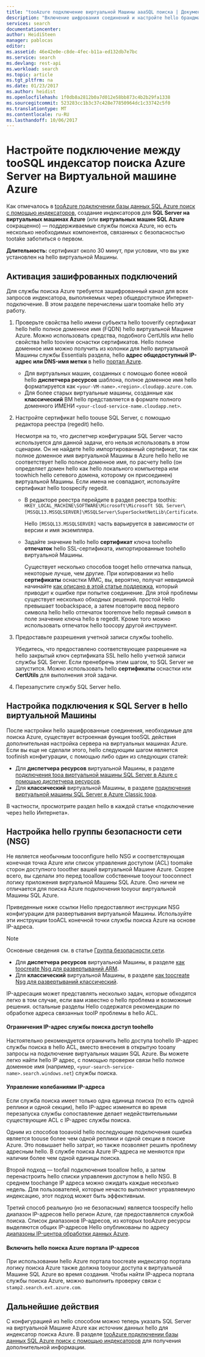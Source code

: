 ```yaml
---
title: "tooAzure подключение виртуальной Машины aaaSQL поиска | Документы Microsoft"
description: "Включение шифрования соединений и настройте hello брандмауэра tooallow подключений tooSQL сервера на из индексатор поиска Azure в Azure виртуальные машины (VM)."
services: search
documentationcenter: 
author: HeidiSteen
manager: pablocas
editor: 
ms.assetid: 46e42e0e-c8de-4fec-b11a-ed132db7e7bc
ms.service: search
ms.devlang: rest-api
ms.workload: search
ms.topic: article
ms.tgt_pltfrm: na
ms.date: 01/23/2017
ms.author: heidist
ms.openlocfilehash: 1f0db8a2812b0a7d012e58bb873c4b2b29fa1338
ms.sourcegitcommit: 523283cc1b3c37c428e77850964dc1c33742c5f0
ms.translationtype: MT
ms.contentlocale: ru-RU
ms.lasthandoff: 10/06/2017
---
```

# <a name="configure-a-connection-from-an-azure-search-indexer-toosql-server-on-an-azure-vm"></a>Настройте подключение между tooSQL индексатор поиска Azure Server на Виртуальной машине Azure
Как отмечалось в [tooAzure подключении базы данных SQL Azure поиск с помощью индексаторов](search-howto-connecting-azure-sql-database-to-azure-search-using-indexers.md#faq), создание индексаторов для **SQL Server на виртуальных машинах Azure** (или **виртуальных машин SQL Azure** сокращенно) — поддерживаемые службы поиска Azure, но есть несколько необходимых компонентов, связанных с безопасностью tootake заботиться о первом. 

**Длительность:** сертификат около 30 минут, при условии, что вы уже установлен на hello виртуальной Машины.

## <a name="enable-encrypted-connections"></a>Активация зашифрованных подключений
Для службы поиска Azure требуется зашифрованный канал для всех запросов индексатора, выполняемых через общедоступное Интернет-подключение. В этом разделе перечислены шаги toomake hello эту работу.

1. Проверьте свойства hello имени субъекта hello tooverify сертификат hello hello полное доменное имя (FQDN) hello виртуальной Машине Azure. Можно использовать средства, подобного CertUtils или hello свойства hello tooview оснастки сертификатов. Hello полное доменное имя можно получить из колонки для hello виртуальной Машины службы Essentials раздела, hello **адрес общедоступный IP-адрес или DNS-имя метки** в hello [портал Azure](https://portal.azure.com/).
   
   * Для виртуальных машин, созданных с помощью более новой hello **диспетчера ресурсов** шаблона, полное доменное имя hello форматируется как `<your-VM-name>.<region>.cloudapp.azure.com`. 
   * Для более старых виртуальные машины, созданные как **классический** ВМ hello представляется в формате полного доменного ИМЕНИ `<your-cloud-service-name.cloudapp.net>`. 
2. Настройте сертификат hello toouse SQL Server, с помощью редактора реестра (regedit) hello. 
   
    Несмотря на то, что диспетчер конфигурации SQL Server часто используется для данной задачи, его нельзя использовать в этом сценарии. Он не найдете hello импортированный сертификат, так как полное доменное имя виртуальной Машины в Azure hello hello не соответствует hello полное доменное имя, по расчету hello (он определяет домен hello как hello локального компьютера или toowhich hello сетевого домена, которому он присоединен) виртуальной Машины. Если имена не совпадают, используйте сертификат hello toospecify regedit.
   
   * В редакторе реестра перейдите в раздел реестра toothis: `HKEY_LOCAL_MACHINE\SOFTWARE\Microsoft\Microsoft SQL Server\[MSSQL13.MSSQLSERVER]\MSSQLServer\SuperSocketNetLib\Certificate`.
     
     Hello `[MSSQL13.MSSQLSERVER]` часть варьируется в зависимости от версии и имя экземпляра. 
   * Задайте значение hello hello **сертификат** ключа toohello **отпечаток** hello SSL-сертификата, импортированные toohello виртуальной Машины.
     
     Существует несколько способов tooget hello отпечатка пальца, некоторые лучше, чем другие. При копировании из hello **сертификаты** оснастки MMC, вы, вероятно, получат невидимой начинайте [как описано в этой статье поддержка](https://support.microsoft.com/kb/2023869/), который приводит к ошибке при попытке соединение. Для этой проблемы существует несколько обходных решений. простой Hello превышает toobackspace, а затем повторите ввод первого символа hello hello отпечаток tooremove hello первый символ в поле значение ключа hello в regedit. Кроме того можно использовать отпечаток hello toocopy другой инструмент.
3. Предоставьте разрешения учетной записи службы toohello. 
   
    Убедитесь, что предоставлено соответствующее разрешение на hello закрытый ключ сертификата SSL hello hello учетной записи службы SQL Server. Если пренебречь этим шагом, то SQL Server не запустится. Можно использовать hello **сертификаты** оснастки или **CertUtils** для выполнения этой задачи.
4. Перезапустите службу SQL Server hello.

## <a name="configure-sql-server-connectivity-in-hello-vm"></a>Настройка подключения к SQL Server в hello виртуальной Машины
После настройки hello зашифрованные соединения, необходимые для поиска Azure, существует встроенная функция tooSQL действия дополнительная настройка сервера на виртуальных машинах Azure. Если вы еще не сделали этого, hello следующим шагом является toofinish конфигурации, с помощью либо один из следующих статей:

* Для **диспетчера ресурсов** виртуальной Машины, в разделе [подключения tooa виртуальной машины SQL Server в Azure с помощью диспетчера ресурсов](../virtual-machines/windows/sql/virtual-machines-windows-sql-connect.md). 
* Для **классический** виртуальной Машины, в разделе [подключения виртуальной машины SQL Server в Azure Classic tooa](../virtual-machines/windows/classic/sql-connect.md).

В частности, просмотрите раздел hello в каждой статье «подключение через hello Интернета».

## <a name="configure-hello-network-security-group-nsg"></a>Настройка hello группы безопасности сети (NSG)
Не является необычным tooconfigure hello NSG и соответствующая конечная точка Azure или список управления доступом (ACL) toomake сторон доступного tooother вашей виртуальной Машине Azure. Скорее всего, вы сделали это перед tooallow собственные tooyour tooconnect логику приложения виртуальной Машины SQL Azure. Оно ничем не отличается для поиска Azure подключения tooyour виртуальной Машины SQL Azure. 

Приведенные ниже ссылки Hello предоставляют инструкции NSG конфигурации для развертывания виртуальной Машины. Используйте эти инструкции tooACL конечной точки службы поиска Azure на основе IP-адреса.

> [!NOTE]
> Основные сведения см. в статье [Группа безопасности сети](../virtual-network/virtual-networks-nsg.md).
> 
> 

* Для **диспетчера ресурсов** виртуальной Машины, в разделе [как toocreate Nsg для развертываний ARM](../virtual-network/virtual-networks-create-nsg-arm-pportal.md). 
* Для **классический** виртуальной Машины, в разделе [как toocreate Nsg для развертываний классический](../virtual-network/virtual-networks-create-nsg-classic-ps.md).

IP-адресация может представлять несколько задач, которые обходятся легко в том случае, если вам известно о hello проблема и возможные решения. остальные разделы Hello содержатся рекомендации по обработке адреса связанных tooIP проблемы в hello ACL.

#### <a name="restrict-access-toohello-search-service-ip-address"></a>Ограничения IP-адрес службы поиска доступ toohello
Настоятельно рекомендуется ограничить hello доступа toohello IP-адрес службы поиска в hello ACL, вместо внесения в открытую tooany запросы на подключение виртуальных машин SQL Azure. Вы можете легко найти hello IP адрес, с помощью проверки связи hello полное доменное имя (например, `<your-search-service-name>.search.windows.net`) службы поиска.

#### <a name="managing-ip-address-fluctuations"></a>Управление колебаниями IP-адреса
Если служба поиска имеет только одна единица поиска (то есть одной реплики и одной секции), hello IP-адрес изменится во время перезапуска службы сопоставление делает недействительными существующие ACL с IP-адрес службы поиска.

Одним из способов tooavoid hello последующие подключения ошибка является toouse более чем одной реплики и одной секции в поиске Azure. Это повышает hello затрат, но также позволяет решить проблему адресным hello. В службе поиска Azure IP-адреса не меняются при наличии более чем одной единицы поиска.

Второй подход — toofail подключения tooallow hello, а затем перенастроить hello списки управления доступом в hello NSG. В среднем toochange IP адреса можно ожидать каждые несколько недель. Для пользователей, которые нечасто выполняют управляемую индексацию, этот подход может быть эффективным.

Третий способ реальную (но не безопасным) является toospecify hello диапазон IP-адресов hello регион Azure, где предоставляется службой поиска. Список диапазонов IP-адресов, из которых tooAzure ресурсы выделяются общих IP-адресов Hello опубликованы по адресу [диапазоны IP-центра обработки данных Azure](https://www.microsoft.com/download/details.aspx?id=41653). 

#### <a name="include-hello-azure-search-portal-ip-addresses"></a>Включить hello поиска Azure портала IP-адресов
При использовании hello Azure портала toocreate индексатор портала логику поиска Azure также должна tooyour доступа к виртуальной Машине SQL Azure во время создания. Чтобы найти IP-адреса портала службы поиска Azure, можно выполнить проверку связи с `stamp2.search.ext.azure.com`.

## <a name="next-steps"></a>Дальнейшие действия
С конфигурацией из hello способом можно теперь указать SQL Server на виртуальной Машине Azure как источник данных hello для индексатор поиска Azure. В разделе [tooAzure подключении базы данных SQL Azure поиск с помощью индексаторов](search-howto-connecting-azure-sql-database-to-azure-search-using-indexers.md) для получения дополнительной информации.

